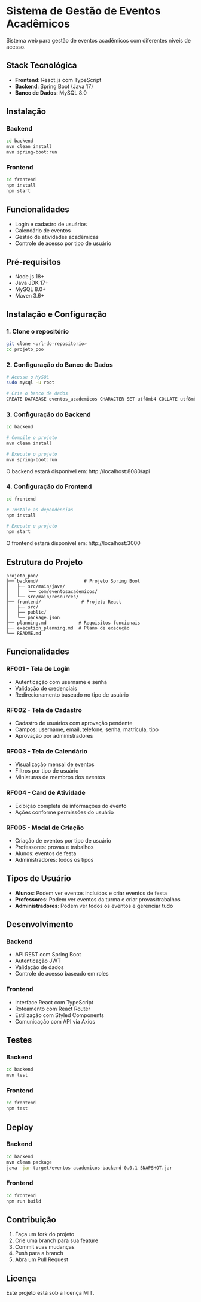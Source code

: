 # Sistema de Gestão de Eventos Acadêmicos

Sistema web para gestão de eventos acadêmicos com diferentes níveis de acesso.

## Stack Tecnológica
- **Frontend**: React.js com TypeScript
- **Backend**: Spring Boot (Java 17)
- **Banco de Dados**: MySQL 8.0

## Instalação

### Backend
```bash
cd backend
mvn clean install
mvn spring-boot:run
```

### Frontend
```bash
cd frontend
npm install
npm start
```

## Funcionalidades
- Login e cadastro de usuários
- Calendário de eventos
- Gestão de atividades acadêmicas
- Controle de acesso por tipo de usuário

## Pré-requisitos

- Node.js 18+
- Java JDK 17+
- MySQL 8.0+
- Maven 3.6+

## Instalação e Configuração

### 1. Clone o repositório
```bash
git clone <url-do-repositorio>
cd projeto_poo
```

### 2. Configuração do Banco de Dados
```bash
# Acesse o MySQL
sudo mysql -u root

# Crie o banco de dados
CREATE DATABASE eventos_academicos CHARACTER SET utf8mb4 COLLATE utf8mb4_unicode_ci;
```

### 3. Configuração do Backend
```bash
cd backend

# Compile o projeto
mvn clean install

# Execute o projeto
mvn spring-boot:run
```

O backend estará disponível em: http://localhost:8080/api

### 4. Configuração do Frontend
```bash
cd frontend

# Instale as dependências
npm install

# Execute o projeto
npm start
```

O frontend estará disponível em: http://localhost:3000

## Estrutura do Projeto

```
projeto_poo/
├── backend/                 # Projeto Spring Boot
│   ├── src/main/java/
│   │   └── com/eventosacademicos/
│   └── src/main/resources/
├── frontend/               # Projeto React
│   ├── src/
│   ├── public/
│   └── package.json
├── planning.md            # Requisitos funcionais
├── execution_planning.md  # Plano de execução
└── README.md
```

## Funcionalidades

### RF001 - Tela de Login
- Autenticação com username e senha
- Validação de credenciais
- Redirecionamento baseado no tipo de usuário

### RF002 - Tela de Cadastro
- Cadastro de usuários com aprovação pendente
- Campos: username, email, telefone, senha, matrícula, tipo
- Aprovação por administradores

### RF003 - Tela de Calendário
- Visualização mensal de eventos
- Filtros por tipo de usuário
- Miniaturas de membros dos eventos

### RF004 - Card de Atividade
- Exibição completa de informações do evento
- Ações conforme permissões do usuário

### RF005 - Modal de Criação
- Criação de eventos por tipo de usuário
- Professores: provas e trabalhos
- Alunos: eventos de festa
- Administradores: todos os tipos

## Tipos de Usuário

- **Alunos**: Podem ver eventos incluídos e criar eventos de festa
- **Professores**: Podem ver eventos da turma e criar provas/trabalhos
- **Administradores**: Podem ver todos os eventos e gerenciar tudo

## Desenvolvimento

### Backend
- API REST com Spring Boot
- Autenticação JWT
- Validação de dados
- Controle de acesso baseado em roles

### Frontend
- Interface React com TypeScript
- Roteamento com React Router
- Estilização com Styled Components
- Comunicação com API via Axios

## Testes

### Backend
```bash
cd backend
mvn test
```

### Frontend
```bash
cd frontend
npm test
```

## Deploy

### Backend
```bash
cd backend
mvn clean package
java -jar target/eventos-academicos-backend-0.0.1-SNAPSHOT.jar
```

### Frontend
```bash
cd frontend
npm run build
```

## Contribuição

1. Faça um fork do projeto
2. Crie uma branch para sua feature
3. Commit suas mudanças
4. Push para a branch
5. Abra um Pull Request

## Licença

Este projeto está sob a licença MIT. 
